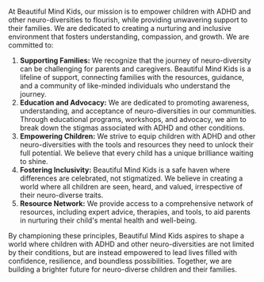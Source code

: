 At Beautiful Mind Kids, our mission is to empower children with ADHD and other neuro-diversities to flourish, while providing unwavering support to their families. We are dedicated to creating a nurturing and inclusive environment that fosters understanding, compassion, and growth.
We are committed to:

1. **Supporting Families:** We recognize that the journey of neuro-diversity can be challenging for parents and caregivers. Beautiful Mind Kids is a lifeline of support, connecting families with the resources, guidance, and a community of like-minded individuals who understand the journey.
2. **Education and Advocacy:** We are dedicated to promoting awareness, understanding, and acceptance of neuro-diversities in our communities. Through educational programs, workshops, and advocacy, we aim to break down the stigmas associated with ADHD and other conditions.
3. **Empowering Children:** We strive to equip children with ADHD and other neuro-diversities with the tools and resources they need to unlock their full potential. We believe that every child has a unique brilliance waiting to shine.
4. **Fostering Inclusivity:** Beautiful Mind Kids is a safe haven where differences are celebrated, not stigmatized. We believe in creating a world where all children are seen, heard, and valued, irrespective of their neuro-diverse traits.
5. **Resource Network:** We provide access to a comprehensive network of resources, including expert advice, therapies, and tools, to aid parents in nurturing their child's mental health and well-being.

By championing these principles, Beautiful Mind Kids aspires to shape a world where children with ADHD and other neuro-diversities are not limited by their conditions, but are instead empowered to lead lives filled with confidence, resilience, and boundless possibilities. Together, we are building a brighter future for neuro-diverse children and their families.
